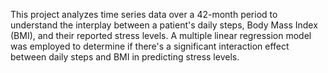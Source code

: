 This project analyzes time series data over a 42-month period to understand the interplay between a patient's daily steps, Body Mass Index (BMI), and their reported stress levels. A multiple linear regression model was employed to determine if there's a significant interaction effect between daily steps and BMI in predicting stress levels.
